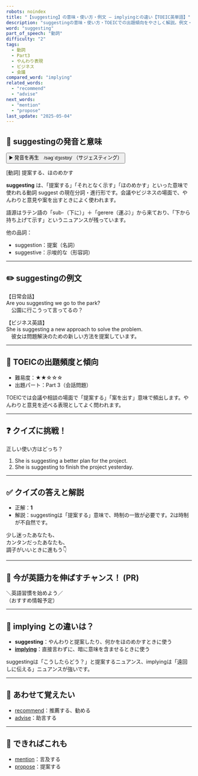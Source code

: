 ```yaml
---
robots: noindex
title: "【suggesting】の意味・使い方・例文 ― implyingとの違い【TOEIC英単語】"
description: "suggestingの意味・使い方・TOEICでの出題傾向をやさしく解説。例文・クイズ付きでimplyingとの違いもわかりやすく学べます。"
word: "suggesting"
part_of_speech: "動詞"
difficulty: "2"
tags:
  - 動詞
  - Part3
  - やんわり表現
  - ビジネス
  - 会議
compared_word: "implying"
related_words:
  - "recommend"
  - "advise"
next_words:
  - "mention"
  - "propose"
last_update: "2025-05-04"
---
```


## 🔰 suggestingの発音と意味

<button class="play-audio" onclick="playTTS('suggesting')">
  <span class="play-audio-main">
    ▶️ 発音を再生　/səgˈdʒɛstɪŋ/
  </span>
  <span class="play-audio-sub">
    （サジェスティング）
  </span>
</button>

[動詞] 提案する、ほのめかす

**suggesting** は、「提案する」「それとなく示す」「ほのめかす」といった意味で使われる動詞 suggest の現在分詞・進行形です。会議やビジネスの場面で、やんわりと意見や案を出すときによく使われます。

語源はラテン語の「sub-（下に）」＋「gerere（運ぶ）」から来ており、「下から持ち上げて示す」というニュアンスが残っています。

他の品詞：  
- suggestion：提案（名詞）
- suggestive：示唆的な（形容詞）

---

## ✏️ suggestingの例文

【日常会話】  
Are you suggesting we go to the park?  
　公園に行こうって言ってるの？

【ビジネス英語】  
She is suggesting a new approach to solve the problem.  
　彼女は問題解決のための新しい方法を提案しています。

---

## 🎯 TOEICの出題頻度と傾向

- 難易度：★★☆☆☆
- 出題パート：Part 3（会話問題）

TOEICでは会議や相談の場面で「提案する」「案を出す」意味で頻出します。やんわりと意見を述べる表現としてよく問われます。

---

## ❓ クイズに挑戦！

正しい使い方はどっち？

1. She is suggesting a better plan for the project.  
2. She is suggesting to finish the project yesterday.

---

## ✅ クイズの答えと解説

- 正解：**1**
- 解説：suggestingは「提案する」意味で、時制の一致が必要です。2は時制が不自然です。

少し迷ったあなたも、  
カンタンだったあなたも、  
調子がいいときに進もう👇️

---

## 🚀 今が英語力を伸ばすチャンス！ (PR)

<div class="info-center">
＼英語習慣を始めよう／<br>  
（おすすめ情報予定）
</div>

---

## 🤔  implying との違いは？

- **suggesting**：やんわりと提案したり、何かをほのめかすときに使う
- **[implying](/word/implying)**：直接言わずに、暗に意味を含ませるときに使う

suggestingは「こうしたらどう？」と提案するニュアンス、implyingは「遠回しに伝える」ニュアンスが強いです。

---

## 🧩 あわせて覚えたい

- [recommend](/word/recommend)：推薦する、勧める
- [advise](/word/advise)：助言する

---

## 📖 できればこれも

- [mention](/word/mention)：言及する
- [propose](/word/propose)：提案する

<!-- cvid: aid19_bid13 -->
